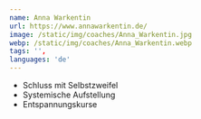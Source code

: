 ```yaml
---
name: Anna Warkentin
url: https://www.annawarkentin.de/
image: /static/img/coaches/Anna_Warkentin.jpg
webp: /static/img/coaches/Anna_Warkentin.webp
tags: '',
languages: 'de'
---
```


<ul><li>Schluss mit Selbstzweifel</li><li>Systemische Aufstellung</li><li>Entspannungskurse</li></ul>